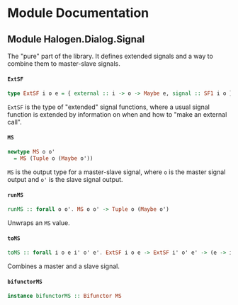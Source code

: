 # Module Documentation

## Module Halogen.Dialog.Signal


The "pure" part of the library. It defines extended signals and a way to combine them to master-slave signals.

#### `ExtSF`

``` purescript
type ExtSF i o e = { external :: i -> o -> Maybe e, signal :: SF1 i o }
```

`ExtSF` is the type of "extended" signal functions, where a usual signal function is extended by information on when and how to "make an external call".

#### `MS`

``` purescript
newtype MS o o'
  = MS (Tuple o (Maybe o'))
```

`MS` is the output type for a master-slave signal, where `o` is the master signal output and `o'` is the slave signal output.

#### `runMS`

``` purescript
runMS :: forall o o'. MS o o' -> Tuple o (Maybe o')
```

Unwraps an `MS` value.

#### `toMS`

``` purescript
toMS :: forall i o e i' o' e'. ExtSF i o e -> ExtSF i' o' e' -> (e -> i') -> (e' -> i) -> SF1 (Either i i') (MS o o')
```

Combines a master and a slave signal.

#### `bifunctorMS`

``` purescript
instance bifunctorMS :: Bifunctor MS
```





